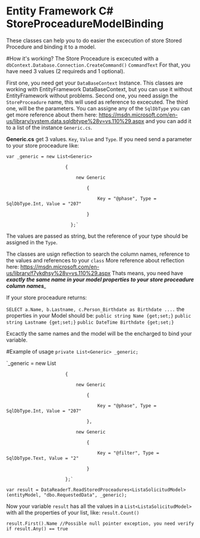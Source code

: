 # Entity Framework C# StoreProceadureModelBinding
These classes can help you to do easier the excecution of store Stored Procedure and binding it to a model.

#How it's working?
The Store Proceadure is excecuted with a `dbContext.Database.Connection.CreateCommand()` `CommandText`
For that, you have need 3 values (2 requireds and 1 optional).

First one, you need get your `DataBaseContext` Instance.
This classes are working with EntityFramework DataBaseContext, but you can use it without EntityFramework without problems.
Second one, you need assign the `StoreProceadure` name, this will used as reference to excecuted.
The third one, will be the parameters. You can assigne any of the `SqlDbType` you can get more reference about them here: https://msdn.microsoft.com/en-us/library/system.data.sqldbtype%28v=vs.110%29.aspx and you can add it to a list of the instance `Generic.cs`.

**Generic.cs** get 3 values. `Key`, `Value` and `Type`. If you need send a parameter to your store proceadure like:

`var _generic = new List<Generic>`

                          {
                          
                              new Generic
                              
                                  {
                                  
                                      Key = "@phase", Type = SqlDbType.Int, Value = "207"
                                      
                                  }
                                  
                            };`
                            
The values are passed as string, but the reference of your type should be assigned in the `Type`.

The classes are usign reflection to search the column names, reference to the values and references to your `class`
More reference about reflection here: https://msdn.microsoft.com/en-us/library/f7ykdhsy%28v=vs.110%29.aspx
Thats means, you need have ***exactly the same name in your model properties to your store proceadure column names**_*

If your store proceadure returns:

`SELECT a.Name, b.Lastname, c.Person_Birthdate as Birthdate ....`
the properties in your Model should be:
`public string Name {get;set;}`
`public string Lastname {get;set;}`
`public DateTime Birthdate {get;set;}`

Excactly the same names and the model will be the encharged to bind your variable.

#Example of usage
`private List<Generic> _generic;`

`_generic = new List<Generic>

                          {
                          
                              new Generic
                              
                                  {
                                  
                                      Key = "@phase", Type = SqlDbType.Int, Value = "207"
                                      
                                  },
                                  
                              new Generic
                              
                                  {
                                  
                                      Key = "@filter", Type = SqlDbType.Text, Value = "2"
                                      
                                  }
                                  
                          };`
                          
`var result = DataReaderT.ReadStoredProceadures<ListaSolicitudModel>(entityModel, "dbo.RequestedData", _generic);`

Now your variable `result` has all the values in a `List<ListaSolicitudModel>` with all the properties of your list, like:
`result.Count()`

`result.First().Name //Possible null pointer exception, you need verify if result.Any() == true` 

